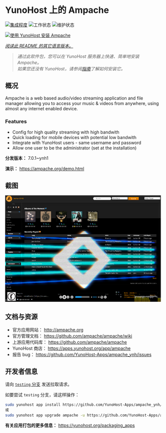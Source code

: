 <!--
注意：此 README 由 <https://github.com/YunoHost/apps/tree/master/tools/readme_generator> 自动生成
请勿手动编辑。
-->

# YunoHost 上的 Ampache

[![集成程度](https://dash.yunohost.org/integration/ampache.svg)](https://ci-apps.yunohost.org/ci/apps/ampache/) ![工作状态](https://ci-apps.yunohost.org/ci/badges/ampache.status.svg) ![维护状态](https://ci-apps.yunohost.org/ci/badges/ampache.maintain.svg)

[![使用 YunoHost 安装 Ampache](https://install-app.yunohost.org/install-with-yunohost.svg)](https://install-app.yunohost.org/?app=ampache)

*[阅读此 README 的其它语言版本。](./ALL_README.md)*

> *通过此软件包，您可以在 YunoHost 服务器上快速、简单地安装 Ampache。*  
> *如果您还没有 YunoHost，请参阅[指南](https://yunohost.org/install)了解如何安装它。*

## 概况

Ampache is a web based audio/video streaming application and file manager allowing you to access your music & videos from anywhere, using almost any internet enabled device.

### Features

 * Config for high quality streaming with high bandwith
 * Quick loading for mobile devices with potential low bandwith
 * Integrate with YunoHost users - same username and password
 * Allow one user to be the administrator (set at the installation)

**分发版本：** 7.0.1~ynh1

**演示：** <https://ampache.org/demo.html>

## 截图

![Ampache 的截图](./doc/screenshots/visualizer.png)

## 文档与资源

- 官方应用网站： <http://ampache.org>
- 官方管理文档： <https://github.com/ampache/ampache/wiki>
- 上游应用代码库： <https://github.com/ampache/ampache>
- YunoHost 商店： <https://apps.yunohost.org/app/ampache>
- 报告 bug： <https://github.com/YunoHost-Apps/ampache_ynh/issues>

## 开发者信息

请向 [`testing` 分支](https://github.com/YunoHost-Apps/ampache_ynh/tree/testing) 发送拉取请求。

如要尝试 `testing` 分支，请这样操作：

```bash
sudo yunohost app install https://github.com/YunoHost-Apps/ampache_ynh/tree/testing --debug
或
sudo yunohost app upgrade ampache -u https://github.com/YunoHost-Apps/ampache_ynh/tree/testing --debug
```

**有关应用打包的更多信息：** <https://yunohost.org/packaging_apps>
